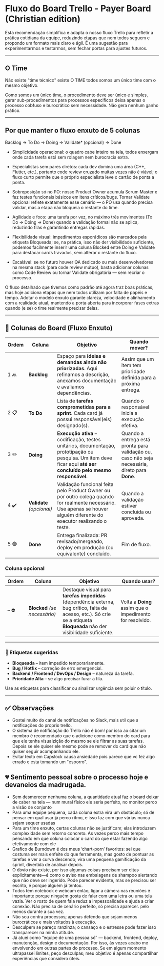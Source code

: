 # Fluxo do Board Trello - Payer Board (Christian edition)

Esta recomendação simplifica e adapta o nosso fluxo Trello para refletir a prática cotidiana da equipe, reduzindo etapas que nem todos seguem e propondo um formato mais claro e ágil. É uma sugestão para experimentarmos e testarmos, sem fechar portas para ajustes futuros.

---

## O Time

Não existe "time técnico" existe O TIME todos somos um único time com o mesmo objetivo. 

Como somos um único time, o procedimento deve ser único e simples,  gerar sub-procedimentos para processos especificos deixa apenas o processo cobfuso e burocrático sem necessidade. Não gera nenhum ganho prático.

---

## Por que manter o fluxo enxuto de 5 colunas

Backlog → To Do → Doing → Validate* (opcional) → Done

* Simplicidade operacional: o quadro cabe inteiro na tela, todos enxergam onde cada tarefa está sem rolagem nem burocracia extra.

* Especialistas sem pares diretos: cada dev domina uma área (C++, Flutter, etc.), portanto code review cruzado muitas vezes não é viável; o fluxo curto permite que o próprio especialista leve o cartão de ponta a ponta.

* Sobreposição só no PO: nosso Product Owner acumula Scrum Master e faz testes funcionais básicos em itens críticos/bugs. Tornar Validate opcional reflete exatamente esse cenário — o PO usa quando precisa validar, mas a etapa não bloqueia o restante do time.

* Agilidade e foco: uma tarefa por vez, no máximo três movimentos (To Do → Doing → Done) quando a validação formal não se aplica, reduzindo filas e garantindo entregas rápidas.

* Flexibilidade visual: impedimentos esporádicos são marcados pela etiqueta Bloqueada; se, na prática, isso não der visibilidade suficiente, podemos facilmente inserir uma coluna Blocked entre Doing e Validate para destacar cards travados, sem alterar o restante do fluxo.

* Escalável: se no futuro houver QA dedicado ou mais desenvolvedores na mesma stack (para code review mútuo), basta adicionar colunas como Code Review ou tornar Validate obrigatória — sem recriar o processo.

O fluxo detalhado que tivemos como padrão até agora traz boas práticas, mas hoje adiciona etapas que nem todos utilizam por falta de papéis e tempo. Adotar o modelo enxuto garante clareza, velocidade e alinhamento com a realidade atual, mantendo a porta aberta para incorporar fases extras quando (e se) o time realmente precisar delas.

---




## 📝 Colunas do Board (Fluxo Enxuto)

| Ordem | Coluna | Objetivo | Quando mover? |
|-------|--------|----------|---------------|
| 1 🔙|  **Backlog** | Espaço para **ideias e demandas ainda não priorizadas**. Aqui refinamos a descrição, anexamos documentação e avaliamos dependências. | Assim que um item tem prioridade definida para a próxima entrega. |
| 2 📋|  **To Do** | Lista de **tarefas comprometidas para a sprint**. Cada card já possui responsável(eis) designado(s). | Quando o responsável inicia a execução efetiva. |
| 3 ✏️|  **Doing** | **Execução ativa** – codificação, testes unitários, documentação, prototipação ou pesquisa. Um item deve ficar aqui **até ser concluído pelo mesmo responsável**. | Quando a entrega está pronta para validação ou, caso não seja necessária, direto para **Done**. |
| 4 ✔️|  **Validate** <br>*(opcional)* | Validação funcional feita pelo Product Owner ou por outro colega quando for realmente necessário. Use apenas se houver alguém diferente do executor realizando o teste. | Quando a validação estiver concluída ou aprovada. |
| 5 🟢|  **Done** | Entrega finalizada: PR revisado/mergeado, deploy em produção (ou equivalente) concluído. | Fim de fluxo. |

### Coluna opcional

| Ordem | Coluna | Objetivo | Quando usar? |
|-------|--------|----------|--------------|
| – ⛔|  **Blocked** *(se necessário)* | Destaque visual para **tarefas impedidas** (dependência externa, bug crítico, falta de acesso, etc.). Só crie se a etiqueta **Bloqueada** não der visibilidade suficiente. | Volta a **Doing** assim que o impedimento for resolvido. |

---

### 🔖 Etiquetas sugeridas

- **Bloqueada** – item impedido temporariamente.  
- **Bug / Hotfix** – correção de erro emergencial.  
- **Backend / Frontend / DevOps / Design** – natureza da tarefa.  
- **Prioridade Alta** – se algo precisar furar a fila.

Use as etiquetas para classificar ou sinalizar urgência sem poluir o título.

---

## ✅ Observações
* Gostei muito do canal de notificações no Slack, mais util que a notificações do proprio trello.
* O sistema de notificação do Trello não é bom! por isso ao citar um membro é recomendado que o adicione como membro do card para que ele tenha visualzição do mesmo se ele filtrar as suas tarefas. Depois se ele quiser ele mesmo pode se remover do card que não quiser seguir acompanhando ele.
* Evitar texto em Capslock causa ansiedade pois parece que vc fez algo errado e esta tomando um "esporro".

## 💔 Sentimento pessoal sobre o processo hoje e devaneios da madrugada.

* Sem desmerecer nenhuma coluna, a quantidade atual faz o board deixar de caber na tela — num mural físico ele seria perfeito, no monitor perco a visão de conjunto
* Para uma equipe pequena, cada coluna extra vira um obstáculo; só de pensar em qual usar já perco ritmo, e isso faz com que várias nunca sejam sequer usadas
* Para um time enxuto, certas colunas não se justificam; elas introduzem complexidade sem retorno concreto. As vezes perco mais tempo pensando em que coluna colocar o card do que estar fazendo algo efetivamente com ele
* Grafico de Burndown é dos meus ‘chart-porn’ favoritos: sei que costuma ser mais enfeite do que ferramenta, mas gosto de pontuar as tarefas e ver a curva descendo; vira uma pequena gamificação da sprint, divertida de analisar depois.
* O óbvio não existe, por isso algumas coisas precisam ser ditas explicitamente—é como o aviso nas embalagens de shampoo alertando que não deve ser ingerido. Pode parecer evidente, mas se precisou ser escrito, é porque alguém já tentou.
* Todos tem notebook e webcam entáo,  ligar a câmera nas reuniões é importante porque ninguém gosta de falar com uma letra ou uma tela vazia. Ver o rosto de quem fala reduz a impessoalidade e ajuda a criar conexão. Não precisa de cenário perfeito, só precisa aparecer. pelo menos durante a sua vez.
* Não sou contra processos; apenas defendo que sejam menos burocráticos e mais voltados à execução.
* Desculpem se pareço ranzinza;  o cansaço e o estresse pode fazer isso transparecer na minha atitude.
* Já atuei como “equipe de uma pessoa só” — backend, frontend, deploy, manutenção, design e documentação. Por isso, às vezes acabo me envolvendo em outras partes do processo. Se em algum momento ultrapassei limites, peço desculpas; meu objetivo é apenas compartilhar experiências que considero úteis.





